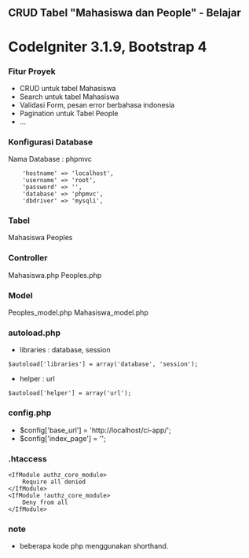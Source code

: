 ## CRUD Tabel "Mahasiswa dan People" - Belajar

# CodeIgniter 3.1.9, Bootstrap 4

### Fitur Proyek
* CRUD untuk tabel Mahasiswa
* Search untuk tabel Mahasiswa
* Validasi Form, pesan error berbahasa indonesia
* Pagination untuk Tabel People
* ...

### Konfigurasi Database
Nama Database : phpmvc
```
	'hostname' => 'localhost',
	'username' => 'root',
	'password' => '',
	'database' => 'phpmvc',
	'dbdriver' => 'mysqli',
```

### Tabel
Mahasiswa
Peoples

### Controller
Mahasiswa.php
Peoples.php

### Model
Peoples_model.php
Mahasiswa_model.php

### autoload.php
* libraries : database, session
```
$autoload['libraries'] = array('database', 'session');
```
* helper : url
```
$autoload['helper'] = array('url');
```

### config.php
* $config['base_url'] = 'http://localhost/ci-app/';
* $config['index_page'] = ''; 

### .htaccess
```
<IfModule authz_core_module>
    Require all denied
</IfModule>
<IfModule !authz_core_module>
    Deny from all
</IfModule>
```

### note
* beberapa kode php menggunakan shorthand.

